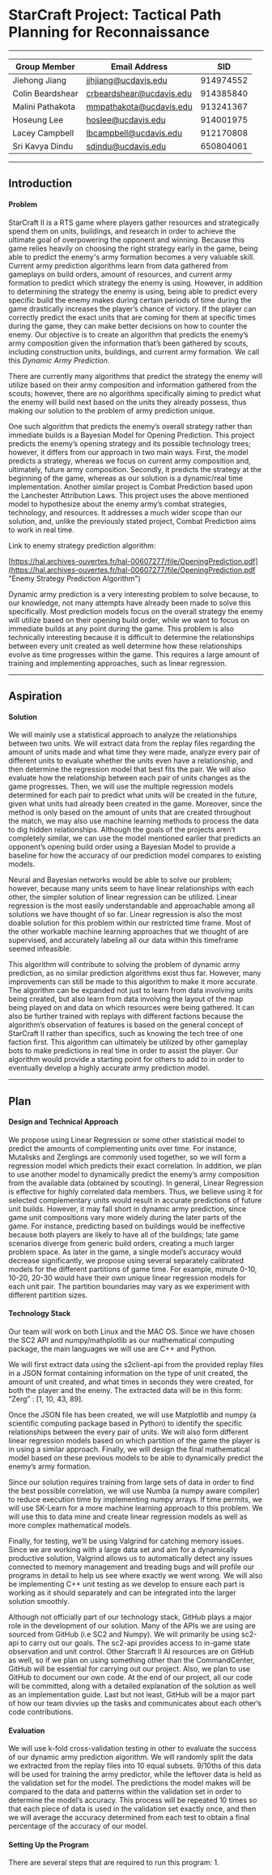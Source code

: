 # StarCraft Project: Tactical Path Planning for Reconnaissance

-------------

| Group Member     | Email Address            | SID       |
| ---------------- | ------------------------ | --------- |
| Jiehong Jiang    | jjhjiang@ucdavis.edu     | 914974552 |
| Colin Beardshear | crbeardshear@ucdavis.edu | 914385840 |
| Malini Pathakota | mmpathakota@ucdavis.edu  | 913241367 |
| Hoseung Lee      | hoslee@ucdavis.edu       | 914001975 |
| Lacey Campbell   | lbcampbell@ucdavis.edu   | 912170808 |
| Sri Kavya Dindu  | sdindu@ucdavis.edu       | 650804061 |

-------------

## Introduction
#### Problem

StarCraft II is a RTS game where players gather resources and strategically
spend them on units, buildings, and research in order to achieve the ultimate
goal of overpowering the opponent and winning.
Because this game relies heavily on choosing the right strategy early in the
game, being able to predict the enemy's army formation becomes a very valuable
skill.
Current army prediction algorithms learn from data gathered from gameplays on
build orders, amount of resources, and current army formation to predict which
strategy the enemy is using.
However, in addition to determining the strategy the enemy is using, being able
to predict every specific build the enemy makes during certain periods of time
during the game drastically increases the player’s chance of victory.
If the player can correctly predict the exact units that are coming for them at
specific times during the game, they can make better decisions on how to
counter the enemy.
Our objective is to create an algorithm that predicts the enemy’s army
composition given the information that’s been gathered by scouts, including
construction units, buildings, and current army formation.
We call this _Dynamic Army Prediction_.

There are currently many algorithms that predict the strategy the enemy will
utilize based on their army composition and information gathered from the
scouts; however, there are no algorithms specifically aiming to predict what
the enemy will build next based on the units they already possess, thus making
our solution to the problem of army prediction unique.

One such algorithm that predicts the enemy’s overall strategy rather than
immediate builds is a Bayesian Model for Opening Prediction.
This project predicts the enemy’s opening strategy and its possible technology
trees; however, it differs from our approach in two main ways.
First, the model predicts a strategy, whereas we focus on current army
composition and, ultimately, future army composition.
Secondly, it predicts the strategy at the beginning of the game, whereas as our
solution is a dynamic/real time implementation.
Another similar project is Combat Prediction based upon the Lanchester
Attribution Laws.
This project uses the above mentioned model to hypothesize about the enemy
army’s combat strategies, technology, and resources.
It addresses a much wider scope than our solution, and, unlike the previously
stated project, Combat Prediction aims to work in real time.

Link to enemy strategy prediction algorithm:

[https://hal.archives-ouvertes.fr/hal-00607277/file/OpeningPrediction.pdf](https://hal.archives-ouvertes.fr/hal-00607277/file/OpeningPrediction.pdf "Enemy Strategy Prediction Algorithm")

Dynamic army prediction is a very interesting problem to solve because, to our
knowledge, not many attempts have already been made to solve this specifically.
Most prediction models focus on the overall strategy the enemy will utilize
based on their opening build order, while we want to focus on immediate builds
at any point during the game.
This problem is also technically interesting because it is difficult to
determine the relationships between every unit created as well determine how
these relationships evolve as time progresses within the game.
This requires a large amount of training and implementing approaches, such as
linear regression.

-------------

## Aspiration
#### Solution

We will mainly use a statistical approach to analyze the relationships between
two units.
We will extract data from the replay files regarding the amount of units made
and what time they were made, analyze every pair of different units to evaluate
whether the units even have a relationship, and then determine the regression
model that best fits the pair.
We will also evaluate how the relationship between each pair of units changes
as the game progresses.
Then, we will use the multiple regression models determined for each pair to
predict what units will be created in the future, given what units had already
been created in the game.
Moreover, since the method is only based on the amount of units that are
created throughout the match, we may also use machine learning methods to
process the data to dig hidden relationships.
Although the goals of the projects aren’t completely similar, we can use the
model mentioned earlier that predicts an opponent’s opening build order using a
Bayesian Model to provide a baseline for how the accuracy of our prediction
model compares to existing models.

Neural and Bayesian networks would be able to solve our problem; however,
because many units seem to have linear relationships with each other, the
simpler solution of linear regression can be utilized.
Linear regression is the most easily understandable and approachable among all
solutions we have thought of so far.
Linear regression is also the most doable solution for this problem within our
restricted time frame.
Most of the other workable machine learning approaches that we thought of are
supervised, and accurately labeling all our data within this timeframe seemed
infeasible.

This algorithm will contribute to solving the problem of dynamic army
prediction, as no similar prediction algorithms exist thus far.
However, many improvements can still be made to this algorithm to make it more
accurate.
The algorithm can be expanded not just to learn from data involving units being
created, but also learn from data involving the layout of the map being played
on and data on which resources were being gathered.
It can also be further trained with replays with different factions because the
algorithm’s observation of features is based on the general concept of
StarCraft II rather than specifics, such as knowing the tech tree of one
faction first.
This algorithm can ultimately be utilized by other gameplay bots to make
predictions in real time in order to assist the player.
Our algorithm would provide a starting point for others to add to in order to
eventually develop a highly accurate army prediction model.

-------------

## Plan
#### Design and Technical Approach

We propose using Linear Regression or some other statistical model to predict
the amounts of complementing units over time.
For instance, Mutalisks and Zerglings are commonly used together, so we will
form a regression model which predicts their exact correlation.
In addition, we plan to use another model to dynamically predict the enemy’s
army composition from the available data (obtained by scouting).
In general, Linear Regression is effective for highly correlated data members.
Thus, we believe using it for selected complementary units would result in
accurate predictions of future unit builds.
However, it may fall short in dynamic army prediction, since game unit
compositions vary more widely during the later parts of the game.
For instance, predicting based on buildings would be ineffective because both
players are likely to have all of the buildings; late game scenarios diverge
from generic build orders, creating a much larger problem space.
As later in the game, a single model’s accuracy would decrease significantly,
we propose using several separately calibrated models for the different
partitions of game time.
For example, minute 0-10, 10-20, 20-30 would have their own unique linear
regression models for each unit pair.
The partition boundaries may vary as we experiment with different partition
sizes.

#### Technology Stack

Our team will work on both Linux and the MAC OS.
Since we have chosen the SC2 API and numpy/mathplotlib as our mathematical
computing package, the main languages we will use are C++ and Python.

We will first extract data using the s2client-api from the provided replay
files in a JSON format containing information on the type of unit created, the
amount of unit created, and what times in seconds they were created, for both
the player and the enemy.
The extracted data will be in this form:
“Zerg” : [1, 10, 43, 89].

Once the JSON file has been created, we will use Matplotlib and numpy (a
scientific computing package based in Python) to identify the specific
relationships between the every pair of units. We will also form different
linear regression models based on which partition of the game the player is in
using a similar approach.
Finally, we will design the final mathematical model based on these previous
models to be able to dynamically predict the enemy’s army formation.

Since our solution requires training from large sets of data in order to find
the best possible correlation, we will use Numba (a numpy aware compiler) to
reduce execution time by implementing numpy arrays.
If time permits, we will use SK-Learn for a more machine learning approach to
this problem.
We will use this to data mine and create linear regression models as well as
more complex mathematical models.

Finally, for testing, we’ll be using Valgrind for catching memory issues.
Since we are working with a large data set and aim for a dynamically productive
solution, Valgrind allows us to automatically detect any issues connected to
memory management and treading bugs and will profile our programs in detail to
help us see where exactly we went wrong.
We will also be implementing C++ unit testing as we develop to ensure each part
is working as it should separately and can be integrated into the larger
solution smoothly.

Although not officially part of our technology stack, GitHub plays a major role in the development of our solution.
Many of the APIs we are using are sourced from GitHub (i.e SC2 and Numpy).
We will primarily be using sc2-api to carry out our goals.
The sc2-api provides access to in-game state observation and unit control.
Other Starcraft II AI resources are on GitHub as well, so if we plan on using
something other than the CommandCenter, GitHub will be essential for carrying
out our project.
Also, we plan to use GitHub to document our own code.
At the end of our project, all our code will be committed, along with a
detailed explanation of the solution as well as an implementation guide.
Last but not least, GitHub will be a major part of how our team divvies up the
tasks and communicates about each other’s code contributions.

#### Evaluation

We will use k-fold cross-validation testing in other to evaluate the success of
our dynamic army prediction algorithm.
We will randomly split the data we extracted from the replay files into 10
equal subsets.
9/10ths of this data will be used for training the army predictor, while the
leftover data is held as the validation set for the model.
The predictions the model makes will be compared to the data and patterns
within the validation set in order to determine the model’s accuracy.
This process will be repeated 10 times so that each piece of data is used in
the validation set exactly once, and then we will average the accuracy
determined from each test to obtain a final percentage of the accuracy of our
model.

#### Setting Up the Program
There are several steps that are required to run this program:
1. 
